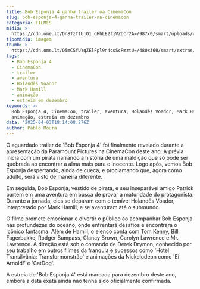 ```yaml
---
title: Bob Esponja 4 ganha trailer na CinemaCon
slug: bob-esponja-4-ganha-trailer-na-cinemacon
categoria: FILMES
midia: >-
  https://cdn.ome.lt/Dn8TzTtUjO1_qHhLE2JjVZbCr2A=/987x0/smart/uploads/conteudo/fotos/OMELETE_CAPA_-_2025-04-03T145050.157.png
tipoMidia: imagem
thumb: >-
  https://cdn.ome.lt/Q5mCSfUYqZElFpl9n4csScPmztU=/480x360/smart/extras/conteudos/omelete_THUMB_-_2025-04-03T145035.202.png
tags:
  - Bob Esponja 4
  - CinemaCon
  - trailer
  - aventura
  - Holandês Voador
  - Mark Hamill
  - animação
  - estreia em dezembro
keywords: >-
  Bob Esponja 4, CinemaCon, trailer, aventura, Holandês Voador, Mark Hamill,
  animação, estreia em dezembro
data: '2025-04-03T18:14:08.276Z'
author: Pablo Moura
---
```


O aguardado trailer de 'Bob Esponja 4' foi finalmente revelado durante a apresentação da Paramount Pictures na CinemaCon deste ano. A prévia inicia com um pirata narrando a história de uma maldição que só pode ser quebrada ao encontrar a alma mais pura e inocente. Logo após, vemos Bob Esponja despertando, ainda de cueca, e proclamando que, agora como adulto, será visto de maneira diferente.

Em seguida, Bob Esponja, vestido de pirata, e seu inseparável amigo Patrick partem em uma aventura em busca de provar a maturidade do protagonista. Durante a jornada, eles se deparam com o temível Holandês Voador, interpretado por Mark Hamill, e se aventuram até o submundo.

O filme promete emocionar e divertir o público ao acompanhar Bob Esponja nas profundezas do oceano, onde enfrentará desafios e encontrará o icônico fantasma. Além de Hamill, o elenco conta com Tom Kenny, Bill Fagerbakke, Rodger Bumpass, Clancy Brown, Carolyn Lawrence e Mr. Lawrence. A direção está sob o comando de Derek Drymon, conhecido por seu trabalho em outros filmes da franquia e sucessos como 'Hotel Transilvânia: Transformonstrão' e animações da Nickelodeon como 'Ei Arnold!' e 'CatDog'.

A estreia de 'Bob Esponja 4' está marcada para dezembro deste ano, embora a data exata ainda não tenha sido oficialmente confirmada.
